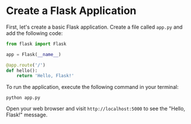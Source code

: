 # Create a Flask Application

First, let's create a basic Flask application. Create a file called `app.py` and add the following code:

```python
from flask import Flask

app = Flask(__name__)

@app.route('/')
def hello():
    return 'Hello, Flask!'
```

To run the application, execute the following command in your terminal:

```shell
python app.py
```

Open your web browser and visit `http://localhost:5000` to see the "Hello, Flask!" message.


